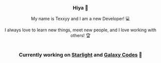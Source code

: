 <h3 align="center">Hiya 👋</h3>
<p align="center">My name is Texxyy and I am a new Developer! 💻</p>
<p align="center">I always love to learn new things, meet new people, and I love working with others! 🏆</p>
<h1></h1>
<h3 align="center">Currently working on <a href="https://github.com/Starlight-Network">Starlight</a> and <a href="https://github.com/Galaxy-Codes">Galaxy Codes</a> 🚀</h3>

